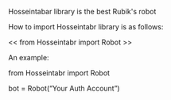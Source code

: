 Hosseintabar library is the best Rubik's robot

How to import Hosseintabr library is as follows:

<< from Hosseintabr import Robot >>

An example:

from Hosseintabr import Robot

bot = Robot(“Your Auth Account”)